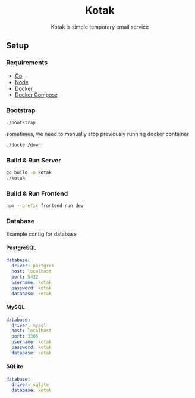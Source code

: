 <div align="center">
  <h1>Kotak</h1>
  
  Kotak is simple temporary email service
</div>

## **Setup**

### Requirements

- [Go](https://golang.org/dl/)
- [Node](https://nodejs.org/en/download/)
- [Docker](https://docs.docker.com/get-docker/)
- [Docker Compose](https://docs.docker.com/compose/install/)

### Bootstrap

```bash
./bootstrap
```

sometimes, we need to manually stop previously running docker container

```bash
./docker/down
```

### Build & Run Server

```bash
go build -o kotak
./kotak
```

### Build & Run Frontend

```bash
npm --prefix frontend run dev
```

### Database

Example config for database

#### PostgreSQL

```yaml
database:
  driver: postgres
  host: localhost
  port: 5432
  username: kotak
  password: kotak
  database: kotak
```

#### MySQL

```yaml
database:
  driver: mysql
  host: localhost
  port: 3306
  username: kotak
  password: kotak
  database: kotak
```

#### SQLite

```yaml
database:
  driver: sqlite
  database: kotak
```



